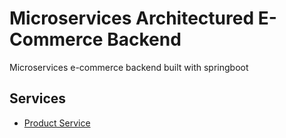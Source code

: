 # Microservices Architectured E-Commerce Backend 
Microservices e-commerce backend built with springboot

## Services
- [Product Service](https://github.com/hsahu003/ecommerce-backend-productservice)
